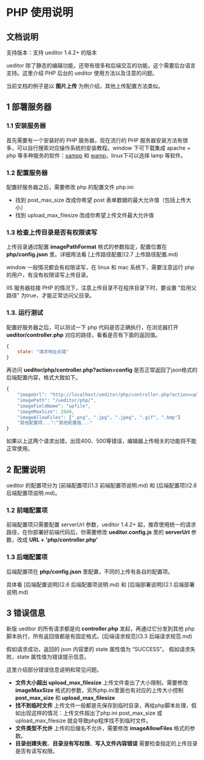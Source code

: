 # PHP 使用说明

## 文档说明

支持版本：支持 ueditor 1.4.2+ 的版本

ueditor 除了静态的编辑功能，还带有很多和后端交互的功能，这个需要后台语言支持。这里介绍 PHP 后台的 ueditor 使用方法以及注意的问题。

当前文档的例子是以 **图片上传** 为例介绍，其他上传配置方法类似。

## 1 部署服务器

### 1.1 安装服务器

首先需要有一个安装好的 PHP 服务器，现在流行的 PHP 服务器安装方法有很多，可以自行搜索对应操作系统的安装教程。window 下可下载集成 apache + php 等多种服务的软件：[xampp](https://www.apachefriends.org/zh_cn/download.html) 和 [wamp](http://www.wampserver.com)，linux下可以选择 lamp 等软件。

### 1.2 配置服务器

配置好服务器之后，需要修改 php 的配置文件 php.ini:

- 找到 post\_max\_size 改成你希望 post 表单数据的最大允许值（包括上传大小）
- 找到 upload\_max\_filesize 改成你希望上传文件最大允许值

### 1.3 检查上传目录是否有权限读写

上传目录通过配置 **imagePathFormat** 格式的参数指定，配置位置在 **php/config.json** 里。详细用法看 [上传路径配置](2.7 上传路径配置.md)

window 一般情况都会有权限读写，在 linux 和 mac 系统下，需要注意运行 php 的用户，有没有权限读写上传目录。

IIS 服务器挂接 PHP 的情况下，注意上传目录不在程序目录下时，要设置 "启用父路径" 为true，才能正常访问父目录。

### 1.3. 运行测试

配置好服务器之后，可以测试一下 php 代码是否正确执行，在浏览器打开 **ueditor/controller.php** 对应的路径，看看是否有下面的返回值。
```javascript
{
    state: "请求地址出错"
}
```

再访问 **ueditor/php/controller.php?action=config** 是否正常返回了json格式的后端配置内容，格式大致如下。
```javascript
{
	"imageUrl": "http://localhost/ueditor/php/controller.php?action=uploadimage",
	"imagePath": "/ueditor/php/",
	"imageFieldName": "upfile",
	"imageMaxSize": 2048,
	"imageAllowFiles": [".png", ".jpg", ".jpeg", ".gif", ".bmp"]
	"其他配置项...":"其他配置值..."
}
```

如果以上这两个请求出错，出现400、500等错误，编辑器上传相关的功能将不能正常使用。

## 2 配置说明

ueditor 的配置项分为 [前端配置项](1.3 前端配置项说明.md) 和 [后端配置项](2.6 后端配置项说明.md)。

### 1.2 前端配置项

前端配置项只需要配置 serverUrl 参数，ueditor 1.4.2+ 起，推荐使用统一的请求路径，在你部署好前端代码后，你需要修改 **ueditor.config.js** 里的 **serverUrl** 参数，改成 **URL + 'php/controller.php'**

### 1.3 后端配置项

后端配置项在 **php/config.json** 里配置，不同的上传有各自的配置项。

具体看 [后端配置说明](2.6 后端配置项说明.md) 和 [后端部署说明](2.1 后端部署说明.md)

## 3 错误信息

新版 ueditor 的所有请求都是向 **controller.php** 发起，再通过它分发到其他 php 脚本执行，所有返回值都是有固定格式。[后端请求规范](3.3 后端请求规范.md)

假如请求成功，返回的 json 内容里的 state 属性值为 “SUCCESS”。
假如请求失败，state 属性值为错误提示信息。

这里介绍部分错误信息说明和常见问题。

- **文件大小超出 upload\_max\_filesize** 上传文件查出了大小限制，需要修改 **imageMaxSize** 格式的参数，另外php.ini里面也有对应的上传大小控制 **post\_max\_size** 和 **upload\_max\_filesize**
- **找不到临时文件** 上传文件一般都是先保存到临时目录，再给php脚本处理，假如出现这样的情况：上传文件超出了php.ini post\_max\_size 或 upload\_max\_filesize 就会导致php程序找不到临时文件。
- **文件类型不允许** 上传的后缀名不允许，需要修改 **imageAllowFiles** 格式的参数。
- **目录创建失败**、**目录没有写权限**、**写入文件内容错误** 需要检查指定的上传目录是否有读写权限。